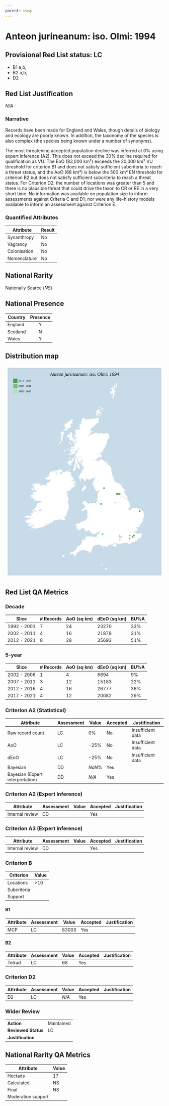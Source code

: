 ```yaml
---
parent: wasp
---
```


# Anteon jurineanum: iso. Olmi: 1994

## Provisional Red List status: LC
- B1 a,b, 
- B2 a,b, 
- D2

## Red List Justification
*N/A*
### Narrative
Records have been made for England and Wales, though details of biology and ecology are poorly known. In addition, the taxonomy of the species is also complex (the species being known under a number of synonyms).

The most threatening accepted population decline was inferred at 0% using expert inference (A2). This does not exceed the 30% decline required for qualification as VU. The EoO (83,000 km²) exceeds the 20,000 km² VU threshold for criterion B1 and does not satisfy sufficient subcriteria to reach a threat status, and the AoO (68 km²) is below the 500 km² EN threshold for criterion B2 but does not satisfy sufficient subcriteria to reach a threat status. For Criterion D2, the number of locations was greater than 5 and there is no plausible threat that could drive the taxon to CR or RE in a very short time. No information was available on population size to inform assessments against Criteria C and D1; nor were any life-history models available to inform an assessment against Criterion E.
### Quantified Attributes
|Attribute|Result|
|---|---|
|Synanthropy|No|
|Vagrancy|No|
|Colonisation|No|
|Nomenclature|No|


## National Rarity
Nationally Scarce (*NS*)

## National Presence
|Country|Presence
|---|:-:|
|England|Y|
|Scotland|N|
|Wales|Y|


## Distribution map
![](../map/291.svg)

## Red List QA Metrics
### Decade
| Slice | # Records | AoO (sq km) | dEoO (sq km) |BU%A |
|---|---|---|---|---|
|1992 - 2001|7|24|23270|33%|
|2002 - 2011|4|16|21878|31%|
|2012 - 2021|8|28|35693|51%|
### 5-year
| Slice | # Records | AoO (sq km) | dEoO (sq km) |BU%A |
|---|---|---|---|---|
|2002 - 2006|1|4|6694|9%|
|2007 - 2011|3|12|15183|22%|
|2012 - 2016|4|16|26777|38%|
|2017 - 2021|4|12|20082|29%|
### Criterion A2 (Statistical)
|Attribute|Assessment|Value|Accepted|Justification
|---|---|---|---|---|
|Raw record count|LC|0%|No|Insufficient data|
|AoO|LC|-25%|No|Insufficient data|
|dEoO|LC|-25%|No|Insufficient data|
|Bayesian|DD|*NaN*%|Yes||
|Bayesian (Expert interpretation)|DD|*N/A*|Yes||
### Criterion A2 (Expert Inference)
|Attribute|Assessment|Value|Accepted|Justification
|---|---|---|---|---|
|Internal review|DD||Yes||
### Criterion A3 (Expert Inference)
|Attribute|Assessment|Value|Accepted|Justification
|---|---|---|---|---|
|Internal review|DD||Yes||
### Criterion B
|Criterion| Value|
|---|---|
|Locations|>10|
|Subcriteria||
|Support||
#### B1
|Attribute|Assessment|Value|Accepted|Justification
|---|---|---|---|---|
|MCP|LC|83000|Yes||
#### B2
|Attribute|Assessment|Value|Accepted|Justification
|---|---|---|---|---|
|Tetrad|LC|68|Yes||
### Criterion D2
|Attribute|Assessment|Value|Accepted|Justification
|---|---|---|---|---|
|D2|LC|*N/A*|Yes||
### Wider Review
|  |  |
|---|---|
|**Action**|Maintained|
|**Reviewed Status**|LC|
|**Justification**||


## National Rarity QA Metrics
|Attribute|Value|
|---|---|
|Hectads|17|
|Calculated|NS|
|Final|NS|
|Moderation support||


